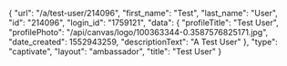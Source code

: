 {
    "url": "\/a\/test-user\/214096",
    "first_name": "Test",
    "last_name": "User",
    "id": "214096",
    "login_id": "1759121",
    "data": {
        "profileTitle": "Test User",
        "profilePhoto": "\/api\/canvas\/logo\/100363344-0.3587576825171.jpg",
        "date_created": 1552943259,
        "descriptionText": "A Test User"
    },
    "type": "captivate",
    "layout": "ambassador",
    "title": "Test User"
}